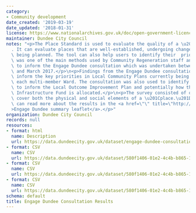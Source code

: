 ```yaml
---
category:
- Community development
date_created: '2019-03-19'
date_updated: '2018-01-31'
license: https://www.nationalarchives.gov.uk/doc/open-government-licence/version/3/
maintainer: Dundee City Council
notes: "<p>The Place Standard is used to evaluate the quality of a \u201Cplace\u201D\
  . It can evaluate places that are well-established, undergoing change, or still\
  \ being planned. The tool can also help users to identify their  priorities. This\
  \ was one of the main methods used by Community Regeneration staff and partner organisations\
  \ to inform the Engage Dundee consultation which was undertaken between June 2016\
  \ and March 2017.</p>\n<p>Findings from the Engage Dundee consultation will directly\
  \ inform the key priorities in Local Community Plans currently being developed in\
  \ each multi-member Ward. The consultation was also used to identify priorities\
  \ to inform the Local Outcome Improvement Plan and potentially how the new Community\
  \ Infrastructure Fund is allocated.</p>\n<p>The survey consisted of questions which\
  \ cover both the physical and social elements of a \u201Cplace.\u201D. </p>\n<p>You\
  \ can read more about the results in the <a href=\"\" title=\"http://www.dundeepartnership.co.uk/sites/default/files/Engage%20Dundee%20PR%20summary.pdf\"\
  >Engage Dundee summary leaflet</a>.</p>"
organization: Dundee City Council
records: null
resources:
- format: html
  name: Description
  url: https://data.dundeecity.gov.uk/dataset/engage-dundee-consultation-results
- format: CSV
  name: CSV
  url: https://data.dundeecity.gov.uk/dataset/580f1406-01e2-4c4b-b865-1c49d15131e6/resource/e6f24705-c483-4544-a71d-dedd354b44ec/download/engage-dundee-scoring-comparison.csv
- format: CSV
  name: CSV
  url: https://data.dundeecity.gov.uk/dataset/580f1406-01e2-4c4b-b865-1c49d15131e6/resource/2d14cb61-687c-40e9-95cf-95fa3e198bc6/download/engage_dundee_results.csv
- format: CSV
  name: CSV
  url: https://data.dundeecity.gov.uk/dataset/580f1406-01e2-4c4b-b865-1c49d15131e6/resource/9e569ae0-e4db-4867-83b3-53f9add2002a/download/engage_dundee_positiverepsonses_alltopics.csv
schema: default
title: Engage Dundee Consultation Results
---
```

